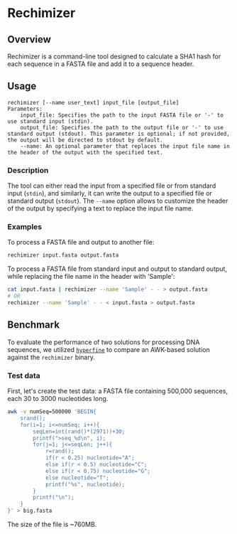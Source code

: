 # Rechimizer

## Overview
Rechimizer is a command-line tool designed to calculate a SHA1 hash for each sequence in a FASTA file and add it to a sequence header.

## Usage

```plaintext
rechimizer [--name user_text] input_file [output_file]
Parameters:
    input_file: Specifies the path to the input FASTA file or '-' to use standard input (stdin).
    output_file: Specifies the path to the output file or '-' to use standard output (stdout). This parameter is optional; if not provided, the output will be directed to stdout by default.
    --name: An optional parameter that replaces the input file name in the header of the output with the specified text.
```

### Description

The tool can either read the input from a specified file or from standard input (`stdin`), and similarly, it can write the output to a specified file or standard output (`stdout`). The `--name` option allows to customize the header of the output by specifying a text to replace the input file name.

### Examples

To process a FASTA file and output to another file:
```bash
rechimizer input.fasta output.fasta
```

To process a FASTA file from standard input and output to standard output, while replacing the file name in the header with 'Sample':
```bash
cat input.fasta | rechimizer --name 'Sample' - - > output.fasta
# OR
rechimizer --name 'Sample' - - < input.fasta > output.fasta
```

## Benchmark

To evaluate the performance of two solutions for processing DNA sequences, we utilized [`hyperfine`](https://github.com/sharkdp/hyperfine) to compare an AWK-based solution against the `rechimizer` binary.

### Test data

First, let's create the test data: a FASTA file containing 500,000 sequences, each 30 to 3000 nucleotides long.

```bash
awk -v numSeq=500000 'BEGIN{
    srand();
    for(i=1; i<=numSeq; i++){
        seqLen=int(rand()*(2971))+30;
        printf(">seq_%d\n", i);
        for(j=1; j<=seqLen; j++){
            r=rand();
            if(r < 0.25) nucleotide="A";
            else if(r < 0.5) nucleotide="C";
            else if(r < 0.75) nucleotide="G";
            else nucleotide="T";
            printf("%s", nucleotide);
        }
        printf("\n");
    }
}' > big.fasta
```
The size of the file is ~760MB.

